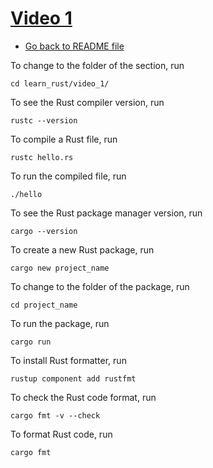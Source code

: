 # [Video 1](https://www.youtube.com/watch?v=zWXloY0sslE)

- [Go back to README file](../README.md)

To change to the folder of the section, run
```
cd learn_rust/video_1/
```

To see the Rust compiler version, run
```
rustc --version
```

To compile a Rust file, run
```
rustc hello.rs
```

To run the compiled file, run
```
./hello
```

To see the Rust package manager version, run
```
cargo --version
```

To create a new Rust package, run
```
cargo new project_name
```

To change to the folder of the package, run
```
cd project_name
```

To run the package, run
```
cargo run
```

To install Rust formatter, run
```
rustup component add rustfmt
```

To check the Rust code format, run
```
cargo fmt -v --check
```

To format Rust code, run
```
cargo fmt
```
